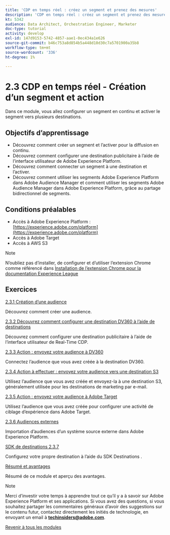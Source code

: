 ```yaml
---
title: 'CDP en temps réel : créez un segment et prenez des mesures'
description: 'CDP en temps réel : créez un segment et prenez des mesures'
kt: 5342
audience: Data Architect, Orchestration Engineer, Marketer
doc-type: tutorial
activity: develop
exl-id: 147d9153-5742-4857-aae1-0ec434a1e626
source-git-commit: b46c753a8d854b5a448d10d30c7a5701900a35b8
workflow-type: tm+mt
source-wordcount: '336'
ht-degree: 1%

---
```


# 2.3 CDP en temps réel - Création d’un segment et action

Dans ce module, vous allez configurer un segment en continu et activer le segment vers plusieurs destinations.

## Objectifs d’apprentissage

- Découvrez comment créer un segment et l’activer pour la diffusion en continu.
- Découvrez comment configurer une destination publicitaire à l’aide de l’interface utilisateur de Adobe Experience Platform.
- Découvrez comment connecter un segment à une destination et l’activer.
- Découvrez comment utiliser les segments Adobe Experience Platform dans Adobe Audience Manager et comment utiliser les segments Adobe Audience Manager dans Adobe Experience Platform, grâce au partage bidirectionnel de segments.

## Conditions préalables

- Accès à Adobe Experience Platform : [https://experience.adobe.com/platform](https://experience.adobe.com/platform)
- Accès à Adobe Target
- Accès à AWS S3

>[!NOTE]
>
>N’oubliez pas d’installer, de configurer et d’utiliser l’extension Chrome comme référencé dans [Installation de l’extension Chrome pour la documentation Experience League](../../gettingstarted/gettingstarted/ex1.md)

## Exercices

[2.3.1 Création d’une audience](./ex1.md)

Découvrez comment créer une audience.

[2.3.2 Découvrez comment configurer une destination DV360 à l’aide de destinations](./ex2.md)

Découvrez comment configurer une destination publicitaire à l’aide de l’interface utilisateur de Real-Time CDP.

[2.3.3 Action : envoyez votre audience à DV360](./ex3.md)

Connectez l’audience que vous avez créée à la destination DV360.

[2.3.4 Action à effectuer : envoyez votre audience vers une destination S3](./ex4.md)

Utilisez l’audience que vous avez créée et envoyez-la à une destination S3, généralement utilisée pour les destinations de marketing par e-mail.

[2.3.5 Action : envoyez votre audience à Adobe Target](./ex5.md)

Utilisez l’audience que vous avez créée pour configurer une activité de ciblage d’expérience dans Adobe Target.

[2.3.6 Audiences externes](./ex6.md)

Importation d’audiences d’un système source externe dans Adobe Experience Platform.

[SDK de destinations 2.3.7](./ex7.md)

Configurez votre propre destination à l’aide du SDK Destinations .

[Résumé et avantages](./summary.md)

Résumé de ce module et aperçu des avantages.

>[!NOTE]
>
>Merci d’investir votre temps à apprendre tout ce qu’il y a à savoir sur Adobe Experience Platform et ses applications. Si vous avez des questions, si vous souhaitez partager les commentaires généraux d’avoir des suggestions sur le contenu futur, contactez directement les initiés de technologie, en envoyant un email à **techinsiders@adobe.com**.

[Revenir à tous les modules](../../../overview.md)
